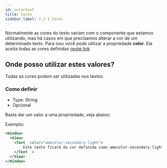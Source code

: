 ```yaml
---
id: colortext
title: Cores
sidebar_label: 2.2.1 Cores
---
```


Normalmente as cores do texto variam com o componente que estamos utilizando, mas há casos em que precisamos alterar a cor de um determinado texto.
Para isso você pode utilizar a propriedade **color**. Ela aceita todas as cores definidas [neste link](color.md)

## Onde posso utilizar estes valores?

Todas as cores podem ser utilizadas nos textos.

### Como definir

- Type: String
- Opcional

Basta dar um valor a uma propriedade, veja abaixo:

Exemplo:

```xml
<Window>
  <View>
    <Text  color="amecolor-secondary-light">
        Este texto ficará da cor definida como amecolor-secondary-light
    </Text  >
  </View>
</Window>
```

